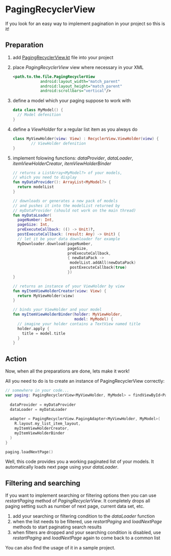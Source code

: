 # PagingRecyclerView

If you look for an easy way to implement pagination in your project so this is it!

## Preparation

1. add [PagingRecyclerView.kt](https://github.com/EgorAlmikeev/PagingRecyclerView/blob/master/PagingRecyclerView.kt) file into your project

2. place *PagingRecyclerView* view where necessary in your XML

   ```xml
   <path.to.the.file.PagingRecyclerView                                              						android:id="@+id/paging_recycler_view"
               android:layout_width="match_parent"
               android:layout_height="match_parent"
               android:scrollbars="vertical"/>
   ```

3. define a model which your paging suppose to work with

   ```kotlin
   data class MyModel() {
     // Model defenition
   }
   ```

4. define a *ViewHolder* for a regular list item as you always do

   ```kotlin
   class MyViewHolder(view: View) : RecyclerView.ViewHolder(view) {
           // ViewHolder defenition
   }
   ```

5. implement folowing functions: *dataProvider*, *dataLoader*, *itemViewHolderCreator*, *itemViewHolderBinder*

   ```kotlin
   // returns a ListArray<MyModel?> of your models, 
   // which you need to display
   fun myDataProvider(): ArrayList<MyModel?> {
     return modelList
   }
   
   // downloads or generates a new pack of models
   // and pushes it into the modelList returned by 
   // myDataProvider (should not work on the main thread)
   fun myDataLoader(
     pageNumber: Int, 
     pageSize: Int, 
     preExecuteCallback: (() -> Unit)?,
     postExecuteCallback: (result: Any) -> Unit) {
     // let it be your data downloader for example
     MyDownloader.download(pageNumber,
                           pageSize,
                           preExecuteCallback,
                           { newDataPack ->
                            modelList.addAll(newDataPack)
                            postExecuteCallback(true)
                           })
   }
   
   // returns an instance of your ViewHolder by view
   fun myItemViewHolderCreator(view: View) {
     return MyViewHolder(view)
   }
   
   // binds your ViewHolder and your model
   fun myItemViewHolderBinder(holder: MyViewHolder,
                              model: MyModel) {
     // imagine your holder contains a TextView named title
     holder.apply {
       title = model.title
     }
   }
   ```


## Action

Now, when all the preparations are done, lets make it work!

All you need to do is to create an instance of PagingRecyclerView correctly:

```kotlin
// somewhere in your code...
var paging: PagingRecyclerView<MyViewHolder, MyModel> = findViewById<PagingRecyclerView<MyViewHolder, MyModel>>(R.id.paging_recycler_view).apply {
  
  dataProvider = myDataProvider
  dataLoader = myDataLoader
  
  adapter = PagingRecyclerView.PagingAdapter<MyViewHolder, MyModel>(
    R.layout.my_list_item_layout,
    myItemViewHolderCreator,
    myItemViewHolderBinder
  )
}

paging.loadNextPage()
```

Well, this code provides you a working paginated list of your models. It automatically loads next page using your *dataLoader*.

## Filtering and searching

If you want to implement searching or filtering options then you can use *restartPaging* method of *PagingRecyclerView*. It completely drops all paging setting such as number of next page, current data set, etc.

1. add your searching or filtering condition to the *dataLoader* function
2. when the list needs to be filtered, use *restartPaging* and *loadNextPage* methods to start paginating search results
3. when filters are dropped and your searching condition is disabled, use *restartPaging* and *loadNextPage* again to come back to a common list

You can also find the usage of it in a sample project.
